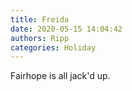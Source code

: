 ```yaml
---
title: Freida
date: 2020-05-15 14:04:42
authors: Ripp
categories: Holiday
---
```


 Fairhope is all jack'd up.